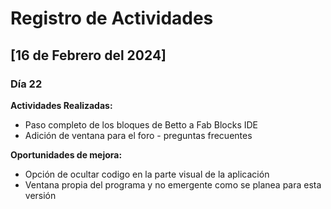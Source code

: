 # Registro de Actividades

## [16 de Febrero del 2024]

### Día 22

**Actividades Realizadas:**
- Paso completo de los bloques de Betto a Fab Blocks IDE
- Adición de ventana para el foro - preguntas frecuentes

**Oportunidades de mejora:**
- Opción de ocultar codigo en la parte visual de la aplicación
- Ventana propia del programa y no emergente como se planea para esta versión